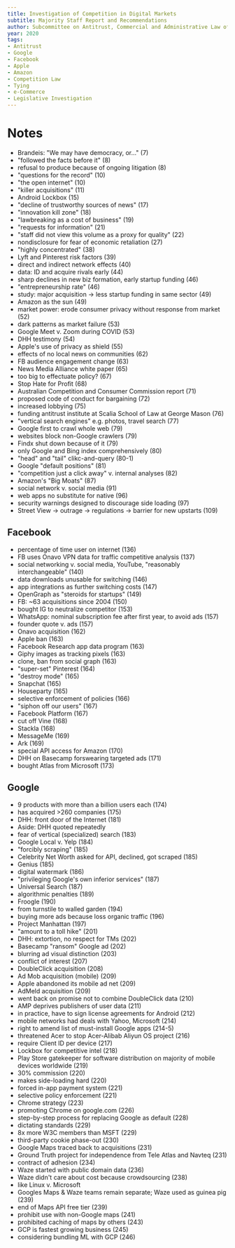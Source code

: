 ```yaml
---
title: Investigation of Competition in Digital Markets
subtitle: Majority Staff Report and Recommendations
author: Subcommittee on Antitrust, Commercial and Administrative Law of the Committee on the Judiciary
year: 2020
tags:
- Antitrust
- Google
- Facebook
- Apple
- Amazon
- Competition Law
- Tying
- e-Commerce
- Legislative Investigation
---
```


# Notes
- Brandeis: "We may have democracy, or..." (7)
- "followed the facts before it" (8)
- refusal to produce because of ongoing litigation (8)
- "questions for the record" (10)
- "the open internet" (10)
- "killer acquisitions" (11)
- Android Lockbox (15)
- "decline of trustworthy sources of news" (17)
- "innovation kill zone" (18)
- "lawbreaking as a cost of business" (19)
- "requests for information" (21)
- "staff did not view this volume as a proxy for quality" (22)
- nondisclosure for fear of economic retaliation (27)
- "highly concentrated" (38)
- Lyft and Pinterest risk factors (39)
- direct and indirect network effects (40)
- data: ID and acquire rivals early (44)
- sharp declines in new biz formation, early startup funding (46)
- "entrepreneurship rate" (46)
- study: major acquisition -> less startup funding in same sector (49)
- Amazon as the sun (49)
- market power: erode consumer privacy without response from market (52)
- dark patterns as market failure (53)
- Google Meet v. Zoom during COVID (53)
- DHH testimony (54)
- Apple's use of privacy as shield (55)
- effects of no local news on communities (62)
- FB audience engagement change (63)
- News Media Alliance white paper (65)
- too big to effectuate policy? (67)
- Stop Hate for Profit (68)
- Australian Competition and Consumer Commission report (71)
- proposed code of conduct for bargaining (72)
- increased lobbying (75)
- funding antitrust institute at Scalia School of Law at George Mason (76)
- "vertical search engines" e.g. photos, travel search (77)
- Google first to crawl whole web (79)
- websites block non-Google crawlers (79)
- Findx shut down because of it (79)
- only Google and Bing index comprehensively (80)
- "head" and "tail" clikc-and-query (80-1)
- Google "default positions" (81)
- "competition just a click away" v. internal analyses (82)
- Amazon's "Big Moats" (87)
- social network v. social media (91)
- web apps no substitute for native (96)
- security warnings designed to discourage side loading (97)
- Street View -> outrage -> regulations -> barrier for new upstarts (109)

## Facebook
- percentage of time user on internet (136)
- FB uses Onavo VPN data for traffic competitive analysis (137)
- social networking v. social media, YouTube, "reasonably interchangeable" (140)
- data downloads unusable for switching (146)
- app integrations as further switching costs (147)
- OpenGraph as "steroids for startups" (149)
- FB: ~63 acquisitions since 2004 (150)
- bought IG to neutralize competitor (153)
- WhatsApp: nominal subscription fee after first year, to avoid ads (157)
- founder quote v. ads (157)
- Onavo acquisition (162)
- Apple ban (163)
- Facebook Research app data program (163)
- Giphy images as tracking pixels (163)
- clone, ban from social graph (163)
- "super-set" Pinterest (164)
- "destroy mode" (165)
- Snapchat (165)
- Houseparty (165)
- selective enforcement of policies (166)
- "siphon off our users" (167)
- Facebook Platform (167)
- cut off Vine (168)
- Stackla (168)
- MessageMe (169)
- Ark (169)
- special API access for Amazon (170)
- DHH on Basecamp forswearing targeted ads (171)
- bought Atlas from Microsoft (173)

## Google
- 9 products with more than a billion users each (174)
- has acquired >260 companies (175)
- DHH: front door of the Internet (181)
- Aside: DHH quoted repeatedly
- fear of vertical (specialized) search (183)
- Google Local v. Yelp (184)
- "forcibly scraping" (185)
- Celebrity Net Worth asked for API, declined, got scraped (185)
- Genius (185)
- digital watermark (186)
- "privileging Google's own inferior services" (187)
- Universal Search (187)
- algorithmic penalties (189)
- Froogle (190)
- from turnstile to walled garden (194)
- buying more ads because loss organic traffic (196)
- Project Manhattan (197)
- "amount to a toll hike" (201)
- DHH: extortion, no respect for TMs (202)
- Basecamp "ransom" Google ad (202)
- blurring ad visual distinction (203)
- conflict of interest (207)
- DoubleClick acquisition (208)
- Ad Mob acquisition (mobile) (209)
- Apple abandoned its mobile ad net (209)
- AdMeld acquisition (209)
- went back on promise not to combine DoubleClick data (210)
- AMP deprives publishers of user data (211)
- in practice, have to sign license agreements for Android (212)
- mobile networks had deals with Yahoo, Microsoft (214)
- right to amend list of must-install Google apps (214-5)
- threatened Acer to stop Acer-Alibab Aliyun OS project (216)
- require Client ID per device (217)
- Lockbox for competitive intel (218)
- Play Store gatekeeper for software distribution on majority of mobile devices worldwide (219)
- 30% commission (220)
- makes side-loading hard (220)
- forced in-app payment system (221)
- selective policy enforcement (221)
- Chrome strategy (223)
- promoting Chrome on google.com (226)
- step-by-step process for replacing Google as default (228)
- dictating standards (229)
- 8x more W3C members than MSFT (229)
- third-party cookie phase-out (230)
- Google Maps traced back to acquisitions (231)
- Ground Truth project for independence from Tele Atlas and Navteq (231)
- contract of adhesion (234)
- Waze started with public domain data (236)
- Waze didn't care about cost because crowdsourcing (238)
- like Linux v. Microsoft
- Googles Maps & Waze teams remain separate; Waze used as guinea pig (239)
- end of Maps API free tier (239)
- prohibit use with non-Google maps (241)
- prohibited caching of maps by others (243)
- GCP is fastest growing business (245)
- considering bundling ML with GCP (246)

